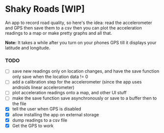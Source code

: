 # Shaky Roads [WIP]

An app to record road quality, so here's the idea: read the accelerometer and GPS then save them to
a csv then you can plot the acceleration readings to a map or make pretty graphs and all that.

**Note:** It takes a while after you turn on your phones GPS till it displays your latitude and longitude.

### TODO

- [ ] save new readings only on location changes, and have the save
      function only save when the location data != 0
- [ ] add a calibration step for the accelerometer (since the app uses androids linear accelerometer)
- [ ] plot acceleration readings onto a map, and other UI stuff
- [ ] make the save function save asynchronously or save to a buffer then to the file
- [x] tell the user when GPS is disabled
- [x] allow installing the app on external storage
- [x] dump readings to a csv file
- [x] Get the GPS to work
